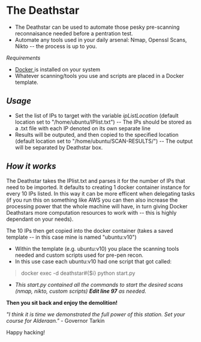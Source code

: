 
**The Deathstar**
==================

- The Deathstar can be used to automate those pesky pre-scanning reconnaisance needed before a pentration test. 
- Automate any tools used in your daily arsenal: Nmap, Openssl Scans, Nikto -- the process is up to you.

*Requirements*
- [Docker ](https://github.com/docker "Docker")is installed on your system
- Whatever scanning/tools you use and scripts are placed in a Docker template.

*Usage*
-----------

- Set the list of IPs to target with the variable *ipListLocation* (default location set to "/home/ubuntu/IPlist.txt")
-- The IPs should be stored as a .txt file with each IP denoted on its own separate line
- Results will be outputed, and then copied to the specified location (default location set to "/home/ubuntu/SCAN-RESULTS/")
-- The output will be separated by Deathstar box.

*How it works*
-----------------

The Deathstar takes the IPlist.txt and parses it for the number of IPs that need to be imported. It defaults to creating 1 docker container instance for every 10 IPs listed. In this way it can be more efficent when delegating tasks (if you run this on something like AWS you can then also increase the processing power that the whole machine will have, in turn giving Docker Deathstars more computation resources to work with -- this is highly dependant on your needs). 

The 10 IPs then get copied into the docker container (takes a saved template -- in this case mine is named "ubuntu:v10")
- Within the template (e.g. ubuntu:v10) you place the scanning tools needed and custom scripts used for pre-pen recon.
- In this use case each ubuntu:v10 had one script that got called:
> docker exec -d deathstar#{$i} python start.py
- *This start.py contained all the commands to start the desired scans (nmap, nikto, custom scripts) **Edit line 97** as needed.* 


**Then you sit back and enjoy the demolition!**

*"I think it is time we demonstrated the full power of this station. Set your course for Alderaan."*
\- Governor Tarkin

Happy hacking!
